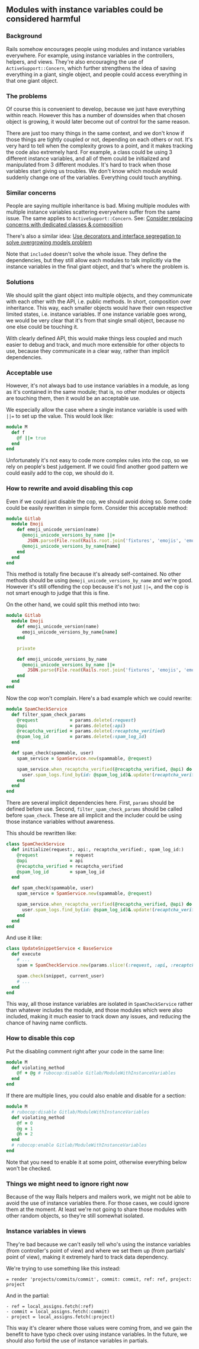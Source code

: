 ## Modules with instance variables could be considered harmful

### Background

Rails somehow encourages people using modules and instance variables
everywhere. For example, using instance variables in the controllers,
helpers, and views. They're also encouraging the use of
`ActiveSupport::Concern`, which further strengthens the idea of
saving everything in a giant, single object, and people could access
everything in that one giant object.

### The problems

Of course this is convenient to develop, because we just have everything
within reach. However this has a number of downsides when that chosen object
is growing, it would later become out of control for the same reason.

There are just too many things in the same context, and we don't know if
those things are tightly coupled or not, depending on each others or not.
It's very hard to tell when the complexity grows to a point, and it makes
tracking the code also extremely hard. For example, a class could be using
3 different instance variables, and all of them could be initialized and
manipulated from 3 different modules. It's hard to track when those variables
start giving us troubles. We don't know which module would suddenly change
one of the variables. Everything could touch anything.

### Similar concerns

People are saying multiple inheritance is bad. Mixing multiple modules with
multiple instance variables scattering everywhere suffer from the same issue.
The same applies to `ActiveSupport::Concern`. See:
[Consider replacing concerns with dedicated classes & composition](
https://gitlab.com/gitlab-org/gitlab-ce/issues/23786)

There's also a similar idea:
[Use decorators and interface segregation to solve overgrowing models problem](
https://gitlab.com/gitlab-org/gitlab-ce/issues/13484)

Note that `included` doesn't solve the whole issue. They define the
dependencies, but they still allow each modules to talk implicitly via the
instance variables in the final giant object, and that's where the problem is.

### Solutions

We should split the giant object into multiple objects, and they communicate
with each other with the API, i.e. public methods. In short, composition over
inheritance. This way, each smaller objects would have their own respective
limited states, i.e. instance variables. If one instance variable goes wrong,
we would be very clear that it's from that single small object, because
no one else could be touching it.

With clearly defined API, this would make things less coupled and much easier
to debug and track, and much more extensible for other objects to use, because
they communicate in a clear way, rather than implicit dependencies.

### Acceptable use

However, it's not always bad to use instance variables in a module,
as long as it's contained in the same module; that is, no other modules or
objects are touching them, then it would be an acceptable use.

We especially allow the case where a single instance variable is used with
`||=` to set up the value. This would look like:

``` ruby
module M
  def f
    @f ||= true
  end
end
```

Unfortunately it's not easy to code more complex rules into the cop, so
we rely on people's best judgement. If we could find another good pattern
we could easily add to the cop, we should do it.

### How to rewrite and avoid disabling this cop

Even if we could just disable the cop, we should avoid doing so. Some code
could be easily rewritten in simple form. Consider this acceptable method:

``` ruby
module Gitlab
  module Emoji
    def emoji_unicode_version(name)
      @emoji_unicode_versions_by_name ||=
        JSON.parse(File.read(Rails.root.join('fixtures', 'emojis', 'emoji-unicode-version-map.json')))
      @emoji_unicode_versions_by_name[name]
    end
  end
end
```

This method is totally fine because it's already self-contained. No other
methods should be using `@emoji_unicode_versions_by_name` and we're good.
However it's still offending the cop because it's not just `||=`, and the
cop is not smart enough to judge that this is fine.

On the other hand, we could split this method into two:

``` ruby
module Gitlab
  module Emoji
    def emoji_unicode_version(name)
      emoji_unicode_versions_by_name[name]
    end

    private

    def emoji_unicode_versions_by_name
      @emoji_unicode_versions_by_name ||=
        JSON.parse(File.read(Rails.root.join('fixtures', 'emojis', 'emoji-unicode-version-map.json')))
    end
  end
end
```

Now the cop won't complain. Here's a bad example which we could rewrite:

``` ruby
module SpamCheckService
  def filter_spam_check_params
    @request            = params.delete(:request)
    @api                = params.delete(:api)
    @recaptcha_verified = params.delete(:recaptcha_verified)
    @spam_log_id        = params.delete(:spam_log_id)
  end

  def spam_check(spammable, user)
    spam_service = SpamService.new(spammable, @request)

    spam_service.when_recaptcha_verified(@recaptcha_verified, @api) do
      user.spam_logs.find_by(id: @spam_log_id)&.update!(recaptcha_verified: true)
    end
  end
end
```

There are several implicit dependencies here. First, `params` should be
defined before use. Second, `filter_spam_check_params` should be called
before `spam_check`. These are all implicit and the includer could be using
those instance variables without awareness.

This should be rewritten like:

``` ruby
class SpamCheckService
  def initialize(request:, api:, recaptcha_verified:, spam_log_id:)
    @request            = request
    @api                = api
    @recaptcha_verified = recaptcha_verified
    @spam_log_id        = spam_log_id
  end

  def spam_check(spammable, user)
    spam_service = SpamService.new(spammable, @request)

    spam_service.when_recaptcha_verified(@recaptcha_verified, @api) do
      user.spam_logs.find_by(id: @spam_log_id)&.update!(recaptcha_verified: true)
    end
  end
end
```

And use it like:

``` ruby
class UpdateSnippetService < BaseService
  def execute
    # ...
    spam = SpamCheckService.new(params.slice!(:request, :api, :recaptcha_verified, :spam_log_id))

    spam.check(snippet, current_user)
    # ...
  end
end
```

This way, all those instance variables are isolated in `SpamCheckService`
rather than whatever includes the module, and those modules which were also
included, making it much easier to track down any issues,
and reducing the chance of having name conflicts.

### How to disable this cop

Put the disabling comment right after your code in the same line:

``` ruby
module M
  def violating_method
    @f + @g # rubocop:disable Gitlab/ModuleWithInstanceVariables
  end
end
```

If there are multiple lines, you could also enable and disable for a section:

``` ruby
module M
  # rubocop:disable Gitlab/ModuleWithInstanceVariables
  def violating_method
    @f = 0
    @g = 1
    @h = 2
  end
  # rubocop:enable Gitlab/ModuleWithInstanceVariables
end
```

Note that you need to enable it at some point, otherwise everything below
won't be checked.

### Things we might need to ignore right now

Because of the way Rails helpers and mailers work, we might not be able to
avoid the use of instance variables there. For those cases, we could ignore
them at the moment. At least we're not going to share those modules with
other random objects, so they're still somewhat isolated.

### Instance variables in views

They're bad because we can't easily tell who's using the instance variables
(from controller's point of view) and where we set them up (from partials'
point of view), making it extremely hard to track data dependency.

We're trying to use something like this instead:

``` haml
= render 'projects/commits/commit', commit: commit, ref: ref, project: project
```

And in the partial:

``` haml
- ref = local_assigns.fetch(:ref)
- commit = local_assigns.fetch(:commit)
- project = local_assigns.fetch(:project)
```

This way it's clearer where those values were coming from, and we gain the
benefit to have typo check over using instance variables. In the future,
we should also forbid the use of instance variables in partials.
